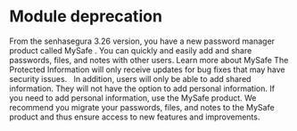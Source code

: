 # Module deprecation 

From the senhasegura 3.26 version, you have a new password manager product called 
MySafe
. You can quickly and easily add and share passwords, files, and notes with other users. Learn more about
 MySafe
The 
Protected Information
 will only receive updates for bug fixes that may have security issues.  
In addition, users will only be able to add shared information. They will not have the option to add personal information. If you need to add personal information, use the 
MySafe
 product.
We recommend you migrate your passwords, files, and notes to the 
MySafe
 product and thus ensure access to new features and improvements.